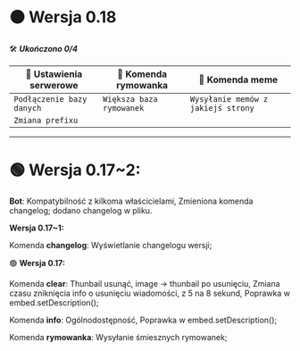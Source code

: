 # 🟠 **Wersja 0.18**

🛠 ***Ukończono 0/4***

|🎈 **Ustawienia** serwerowe|🎈 Komenda rymowanka           |🎈 Komenda meme                   |
|---------------------------|-------------------------------|----------------------------------|
|`Podłączenie bazy danych`  |`Większa baza rymowanek`       |`Wysyłanie memów z jakiejś strony`|
|`Zmiana prefixu`           |                               |                                  |

---------------------------

# 🟢 **Wersja 0.17~2:** 

**Bot**:
Kompatybilność z kilkoma właścicielami,
Zmieniona komenda changelog; dodano changelog w pliku.

**Wersja 0.17~1:** 

Komenda **changelog**:
Wyświetlanie changelogu wersji;

🟢 **Wersja 0.17:** 

Komenda **clear**:
Thunbail usunąć, image -> thunbail po usunięciu, 
Zmiana czasu zniknięcia info o usunięciu wiadomości, z 5 na 8 sekund,
Poprawka w embed.setDescription();

Komenda **info**:
Ogólnodostępność, 
Poprawka w embed.setDescription();
   
Komenda **rymowanka**:
Wysyłanie śmiesznych rymowanek;
